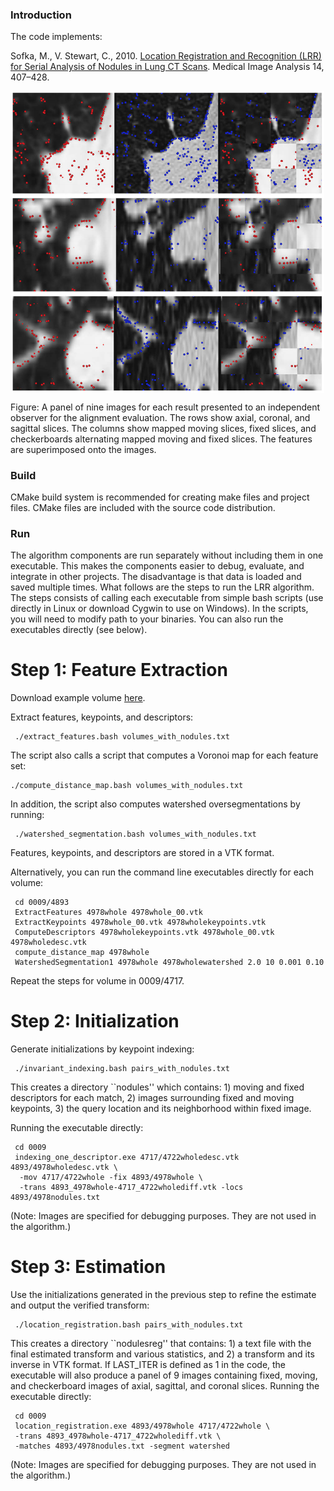 
### Introduction

The code implements:

Sofka, M., V. Stewart, C., 2010. [Location Registration and Recognition (LRR) for Serial Analysis of Nodules in Lung CT Scans](http://www.sofka.com/pdfs/sofka-mia10.pdf). Medical Image Analysis 14, 407–428.

<p align="center"><img align="center" src="https://github.com/msofka/LRR/blob/master/LRR_aligned.png" width="500"/></p>
Figure: A panel of nine images for each result presented to an independent observer for the alignment evaluation. The rows show axial, coronal, and sagittal slices. The columns show mapped moving slices, fixed slices, and checkerboards alternating mapped moving and fixed slices. The features are superimposed onto the images.


### Build

CMake build system is recommended for creating make files and project files. CMake files are included with the source code distribution.

### Run

The algorithm components are run separately without including them in one executable. This makes the components easier to debug, evaluate, and integrate in other projects. The disadvantage is that data is loaded and saved multiple times. What follows are the steps to run the LRR algorithm. The steps consists of calling each executable from simple bash scripts (use directly in Linux or download Cygwin to use on Windows). In the scripts, you will need to modify path to your binaries. You can also run the executables directly (see below). 

# Step 1: Feature Extraction

Download example volume [here](http://www.cs.rpi.edu/~sofka/cgi-bin/downloadvw.cgi?volume_pair).

Extract features, keypoints, and descriptors:

```
 ./extract_features.bash volumes_with_nodules.txt
```

The script also calls a script that computes a Voronoi map for each feature set:

```
./compute_distance_map.bash volumes_with_nodules.txt
```

In addition, the script also computes watershed oversegmentations by running:

```
 ./watershed_segmentation.bash volumes_with_nodules.txt
```

Features, keypoints, and descriptors are stored in a VTK format.

Alternatively, you can run the command line executables directly for each volume:

```
 cd 0009/4893
 ExtractFeatures 4978whole 4978whole_00.vtk
 ExtractKeypoints 4978whole_00.vtk 4978wholekeypoints.vtk
 ComputeDescriptors 4978wholekeypoints.vtk 4978whole_00.vtk 4978wholedesc.vtk
 compute_distance_map 4978whole
 WatershedSegmentation1 4978whole 4978wholewatershed 2.0 10 0.001 0.10
```

Repeat the steps for volume in 0009/4717. 

# Step 2: Initialization
Generate initializations by keypoint indexing:

```
 ./invariant_indexing.bash pairs_with_nodules.txt
```

This creates a directory ``nodules'' which contains: 1) moving and fixed descriptors for each match, 2) images surrounding fixed and moving keypoints, 3) the query location and its neighborhood within fixed image. 

Running the executable directly:

```
 cd 0009
 indexing_one_descriptor.exe 4717/4722wholedesc.vtk 4893/4978wholedesc.vtk \
  -mov 4717/4722whole -fix 4893/4978whole \
  -trans 4893_4978whole-4717_4722wholediff.vtk -locs  4893/4978nodules.txt
```

(Note: Images are specified for debugging purposes. They are not used in the algorithm.) 

# Step 3: Estimation
Use the initializations generated in the previous step to refine the estimate and output the verified transform:

```
 ./location_registration.bash pairs_with_nodules.txt
```

This creates a directory ``nodulesreg'' that contains: 1) a text file with the final estimated transform and various statistics, and 2) a transform and its inverse in VTK format. If LAST_ITER is defined as 1 in the code, the executable will also produce a panel of 9 images containing fixed, moving, and checkerboard images of axial, sagittal, and coronal slices. 
Running the executable directly:

```
 cd 0009     
 location_registration.exe 4893/4978whole 4717/4722whole \
 -trans 4893_4978whole-4717_4722wholediff.vtk \
 -matches 4893/4978nodules.txt -segment watershed
 ```
(Note: Images are specified for debugging purposes. They are not used in the algorithm.)
